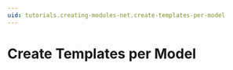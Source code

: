 ```yaml
---
uid: tutorials.creating-modules-net.create-templates-per-model
---
```

# Create Templates per Model

